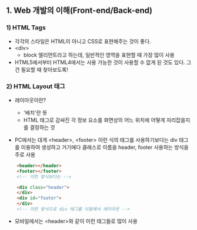 
## 1. Web 개발의 이해(Front-end/Back-end)
### 1) HTML Tags
* 각각의 스타일은 HTML이 아니고 CSS로 표현해주는 것이 좋다.
* \<div>
    * block 엘리먼트라고 하는데, 일반적인 영역을 표현할 때 가장 많이 사용
* HTML5에서부터 HTML4에서는 사용 가능한 것이 사용할 수 없게 된 것도 있다. 그건 필요할 때 찾아보도록!


### 2) HTML Layout 태그
* 레이아웃이란?
  * '배치'란 뜻
  * HTML 태그로 감싸진 각 정보 요소를 화면상의 어느 위치에 어떻게 자리잡을지를 결정하는 것

* PC에서는 대게 \<header>, \<footer> 이런 식의 태그를 사용하기보다는 div 태그를 이용하여 생성하고 거기에다 클래스로 이름을 header, footer 사용하는 방식을 주로 사용
```HTML
    <header></header>
    <footer></footer>
    <!-- 이런 방식보다는 -->

    <div class="header">
    </div>
    <div id="footer">
    </div>
    <!-- 이런 방식으로 div 태그를 이용해서 레이아웃 -->
```

* 모바일에서는 \<header>와 같이 이런 태그들로 많이 사용
